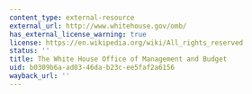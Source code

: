 ```yaml
---
content_type: external-resource
external_url: http://www.whitehouse.gov/omb/
has_external_license_warning: true
license: https://en.wikipedia.org/wiki/All_rights_reserved
status: ''
title: The White House Office of Management and Budget
uid: b0309b6a-ad03-46da-b23c-ee5faf2a6156
wayback_url: ''
---
```

